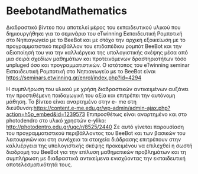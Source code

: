 # BeebotandMathematics
Διαδραστικό βίντεο που αποτελεί μέρος του εκπαιδευτικού υλικού που δημιουργήθηκε για το σεμινάριο του eTwinning Εκπαιδευτική Ρομποτική στο Νηπιαγωγείο με το BeeBot και με στόχο την αρχική εξοικείωση με το προγραμματιστικό περιβάλλον του επιδαπέδιου ρομπότ BeeBot και την αξιοποίησή του για την καλλιέργεια της υπολογιστικής σκέψης μέσα από μια σειρά σχεδίων μαθημάτων και προτεινόμενων δραστηριοτήτων τόσο unpluged όσο και προγραμματιστικών. Ο ιστότοπος  του eTwinning seminar Εκπαιδευτική Ρομποτική στο Νηπιαγωγείο με το BeeBot είναι  https://seminars.etwinning.gr/enrol/index.php?id=4294 

Η συμπλήρωση του υλικού με χρήση διαδραστικών αντικειμένων αυξάνει την προστιθέμενη παιδαγωγική του αξία και επιτρέπει την αυτόνομη μάθηση.
Το βίντεο είναι αναρτημένο στην e- me στη διεύθυνση:https://content.e-me.edu.gr/wp-admin/admin-ajax.php?action=h5p_embed&id=1239573
Επιπροσθέτως είναι αναρτημένο και στο photodendro στο υλικό χρηστών e-yliko: http://photodentro.edu.gr/ugc/r/8525/2440
Σε αυτό γίνεται παρουσίαση του προγραμματιστικού περιβάλλοντος του BeeBot και των βασικών του λειτουργιών και στη συνέχεια τα στοιχεία διάδρασης επιτρέπουν στην καλλιέργεια της υπολογιστικής σκέψης προκειμένου να επιλεχθεί η σωστή διαδρομή του BeeBot για την επίλυση μαθηματικών προβλημάτων και τη συμπλήρωση με διαδραστικά αντικείμενα ενισχύοντας την εκπαιδευτική αποτελεσματικότητά τους.
